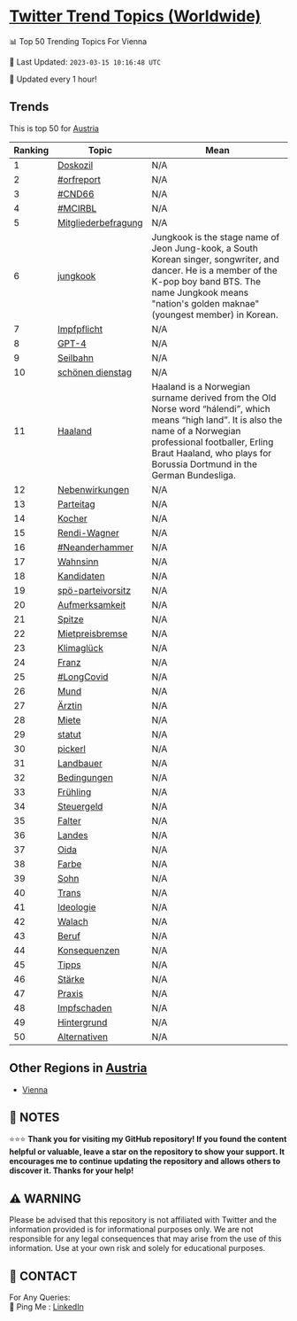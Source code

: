 [Twitter Trend Topics (Worldwide)](https://github.com/ErcinDedeoglu/Twitter-Trend-Topics)
==========


📊 Top 50 Trending Topics For Vienna

📆 Last Updated: `2023-03-15 10:16:48 UTC`

🔧 Updated every 1 hour!


## Trends

This is top 50 for [Austria](</Austria>)

| Ranking | Topic | Mean |
| ------- | ------------ | ------------ |
| 1 | [Doskozil](http://twitter.com/search?q=Doskozil) | N/A |
| 2 | [#orfreport](http://twitter.com/search?q=%23orfreport) | N/A |
| 3 | [#CND66](http://twitter.com/search?q=%23CND66) | N/A |
| 4 | [#MCIRBL](http://twitter.com/search?q=%23MCIRBL) | N/A |
| 5 | [Mitgliederbefragung](http://twitter.com/search?q=Mitgliederbefragung) | N/A |
| 6 | [jungkook](http://twitter.com/search?q=jungkook) | Jungkook is the stage name of Jeon Jung-kook, a South Korean singer, songwriter, and dancer. He is a member of the K-pop boy band BTS. The name Jungkook means "nation's golden maknae" (youngest member) in Korean. |
| 7 | [Impfpflicht](http://twitter.com/search?q=Impfpflicht) | N/A |
| 8 | [GPT-4](http://twitter.com/search?q=GPT-4) | N/A |
| 9 | [Seilbahn](http://twitter.com/search?q=Seilbahn) | N/A |
| 10 | [schönen dienstag](http://twitter.com/search?q=sch%c3%b6nen+dienstag) | N/A |
| 11 | [Haaland](http://twitter.com/search?q=Haaland) | Haaland is a Norwegian surname derived from the Old Norse word “hálendi”, which means “high land”. It is also the name of a Norwegian professional footballer, Erling Braut Haaland, who plays for Borussia Dortmund in the German Bundesliga. |
| 12 | [Nebenwirkungen](http://twitter.com/search?q=Nebenwirkungen) | N/A |
| 13 | [Parteitag](http://twitter.com/search?q=Parteitag) | N/A |
| 14 | [Kocher](http://twitter.com/search?q=Kocher) | N/A |
| 15 | [Rendi-Wagner](http://twitter.com/search?q=Rendi-Wagner) | N/A |
| 16 | [#Neanderhammer](http://twitter.com/search?q=%23Neanderhammer) | N/A |
| 17 | [Wahnsinn](http://twitter.com/search?q=Wahnsinn) | N/A |
| 18 | [Kandidaten](http://twitter.com/search?q=Kandidaten) | N/A |
| 19 | [spö-parteivorsitz](http://twitter.com/search?q=sp%c3%b6-parteivorsitz) | N/A |
| 20 | [Aufmerksamkeit](http://twitter.com/search?q=Aufmerksamkeit) | N/A |
| 21 | [Spitze](http://twitter.com/search?q=Spitze) | N/A |
| 22 | [Mietpreisbremse](http://twitter.com/search?q=Mietpreisbremse) | N/A |
| 23 | [Klimaglück](http://twitter.com/search?q=Klimagl%c3%bcck) | N/A |
| 24 | [Franz](http://twitter.com/search?q=Franz) | N/A |
| 25 | [#LongCovid](http://twitter.com/search?q=%23LongCovid) | N/A |
| 26 | [Mund](http://twitter.com/search?q=Mund) | N/A |
| 27 | [Ärztin](http://twitter.com/search?q=%c3%84rztin) | N/A |
| 28 | [Miete](http://twitter.com/search?q=Miete) | N/A |
| 29 | [statut](http://twitter.com/search?q=statut) | N/A |
| 30 | [pickerl](http://twitter.com/search?q=pickerl) | N/A |
| 31 | [Landbauer](http://twitter.com/search?q=Landbauer) | N/A |
| 32 | [Bedingungen](http://twitter.com/search?q=Bedingungen) | N/A |
| 33 | [Frühling](http://twitter.com/search?q=Fr%c3%bchling) | N/A |
| 34 | [Steuergeld](http://twitter.com/search?q=Steuergeld) | N/A |
| 35 | [Falter](http://twitter.com/search?q=Falter) | N/A |
| 36 | [Landes](http://twitter.com/search?q=Landes) | N/A |
| 37 | [Oida](http://twitter.com/search?q=Oida) | N/A |
| 38 | [Farbe](http://twitter.com/search?q=Farbe) | N/A |
| 39 | [Sohn](http://twitter.com/search?q=Sohn) | N/A |
| 40 | [Trans](http://twitter.com/search?q=Trans) | N/A |
| 41 | [Ideologie](http://twitter.com/search?q=Ideologie) | N/A |
| 42 | [Walach](http://twitter.com/search?q=Walach) | N/A |
| 43 | [Beruf](http://twitter.com/search?q=Beruf) | N/A |
| 44 | [Konsequenzen](http://twitter.com/search?q=Konsequenzen) | N/A |
| 45 | [Tipps](http://twitter.com/search?q=Tipps) | N/A |
| 46 | [Stärke](http://twitter.com/search?q=St%c3%a4rke) | N/A |
| 47 | [Praxis](http://twitter.com/search?q=Praxis) | N/A |
| 48 | [Impfschaden](http://twitter.com/search?q=Impfschaden) | N/A |
| 49 | [Hintergrund](http://twitter.com/search?q=Hintergrund) | N/A |
| 50 | [Alternativen](http://twitter.com/search?q=Alternativen) | N/A |



## Other Regions in [Austria](</Austria>)

* [Vienna](</Austria/Vienna.md>)



## 📝 NOTES

⭐⭐⭐ **Thank you for visiting my GitHub repository! If you found the content helpful or valuable, leave a star on the repository to show your support. It encourages me to continue updating the repository and allows others to discover it. Thanks for your help!**


## ⚠️ WARNING

Please be advised that this repository is not affiliated with Twitter and the information provided is for informational purposes only. We are not responsible for any legal consequences that may arise from the use of this information. Use at your own risk and solely for educational purposes.


## 📨 CONTACT

 For Any Queries:  
            🏓 Ping Me : [LinkedIn](https://www.linkedin.com/in/ercindedeoglu/)
